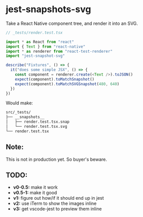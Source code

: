 # jest-snapshots-svg

Take a React Native component tree, and render it into an SVG.

```ts
// _tests/render.test.tsx

import * as React from "react"
import { Text } from "react-native"
import * as renderer from "react-test-renderer"
import "jest-snapshot-svg"

describe("Fixtures", () => {
  it("does some simple JSX", () => {
    const component = renderer.create(<Text />).toJSON()
    expect(component).toMatchSnapshot()
    expect(component).toMatchSVGSnapshot(480, 640)
  })
})
```

Would make:

```sh
src/_tests/
├── __snapshots__
│   ├── render.test.tsx.snap
│   └── render.test.tsx.svg
└── render.test.tsx
```

## Note:

This is not in production yet. So buyer's beware.

## TODO:

- **v0-0.5:** make it work
- **v0.5-1:** make it good
- **v1:** figure out how/if it should end up in jest
- **v2:** use iTerm to show the images inline
- **v3:** get vscode-jest to preview them inline
